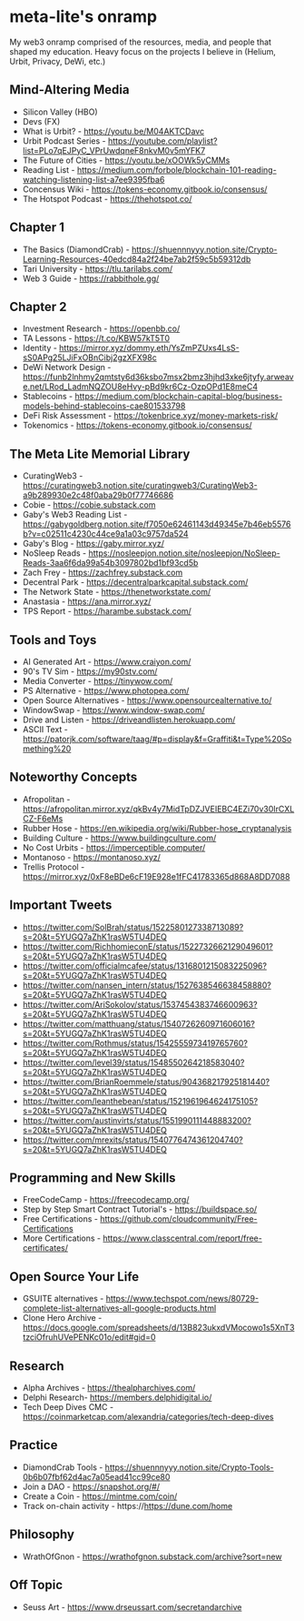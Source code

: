 # meta-lite's onramp
My web3 onramp comprised of the resources, media, and people that shaped my education. Heavy focus on the projects I believe in (Helium, Urbit, Privacy, DeWi, etc.)

## Mind-Altering Media
* Silicon Valley (HBO)
* Devs (FX)
* What is Urbit? - https://youtu.be/M04AKTCDavc
* Urbit Podcast Series - https://youtube.com/playlist?list=PLo7qEJPyC_VPrUwdqneF8nkvM0v5mYFK7
* The Future of Cities - https://youtu.be/xOOWk5yCMMs
* Reading List - https://medium.com/forbole/blockchain-101-reading-watching-listening-list-a7ee9395fba6
* Concensus Wiki - https://tokens-economy.gitbook.io/consensus/
* The Hotspot Podcast - https://thehotspot.co/

## Chapter 1
* The Basics (DiamondCrab) - https://shuennnyyy.notion.site/Crypto-Learning-Resources-40edcd84a2f24be7ab2f59c5b59312db
* Tari University - https://tlu.tarilabs.com/
* Web 3 Guide - https://rabbithole.gg/

## Chapter 2
* Investment Research - https://openbb.co/
* TA Lessons - https://t.co/KBW57kT5T0
* Identity - https://mirror.xyz/dommy.eth/YsZmPZUxs4LsS-sS0APg25LJiFxOBnCibj2gzXFX98c
* DeWi Network Design - https://funb2lnhmy2qmtsty6d36ksbo7msx2bmz3hjhd3xke6jtyfy.arweave.net/LRod_LadmNQZOU8eHvy-pBd9kr6Cz-OzpOPd1E8meC4
* Stablecoins - https://medium.com/blockchain-capital-blog/business-models-behind-stablecoins-cae801533798
* DeFi Risk Assessment - https://tokenbrice.xyz/money-markets-risk/
* Tokenomics - https://tokens-economy.gitbook.io/consensus/

## The Meta Lite Memorial Library
* CuratingWeb3 - https://curatingweb3.notion.site/curatingweb3/CuratingWeb3-a9b289930e2c48f0aba29b0f77746686
* Cobie - https://cobie.substack.com
* Gaby's Web3 Reading List - https://gabygoldberg.notion.site/f7050e62461143d49345e7b46eb5576b?v=c02511c4230c44ce9a1a03c9757da524
* Gaby's Blog - https://gaby.mirror.xyz/
* NoSleep Reads - https://nosleepjon.notion.site/nosleepjon/NoSleep-Reads-3aa6f6da99a54b3097802bd1bf93cd5b
* Zach Frey - https://zachfrey.substack.com
* Decentral Park - https://decentralparkcapital.substack.com/
* The Network State - https://thenetworkstate.com/
* Anastasia - https://ana.mirror.xyz/
* TPS Report - https://harambe.substack.com/

## Tools and Toys
* AI Generated Art - https://www.craiyon.com/
* 90's TV Sim - https://my90stv.com/
* Media Converter - https://tinywow.com/
* PS Alternative - https://www.photopea.com/
* Open Source Alternatives - https://www.opensourcealternative.to/
* WindowSwap - https://www.window-swap.com/
* Drive and Listen - https://driveandlisten.herokuapp.com/
* ASCII Text  - https://patorjk.com/software/taag/#p=display&f=Graffiti&t=Type%20Something%20

## Noteworthy Concepts
* Afropolitan - https://afropolitan.mirror.xyz/qkBv4y7MidTpDZJVEIEBC4EZi70v30IrCXLCZ-F6eMs
* Rubber Hose - https://en.wikipedia.org/wiki/Rubber-hose_cryptanalysis
* Building Culture - https://www.buildingculture.com/
* No Cost Urbits - https://imperceptible.computer/
* Montanoso - https://montanoso.xyz/
* Trellis Protocol - https://mirror.xyz/0xF8eBDe6cF19E928e1fFC41783365d868A8DD7088

## Important Tweets
* https://twitter.com/SolBrah/status/1522580127338713089?s=20&t=5YUGQ7aZhK1rasW5TU4DEQ
* https://twitter.com/RichhomieconE/status/1522732662129049601?s=20&t=5YUGQ7aZhK1rasW5TU4DEQ
* https://twitter.com/officialmcafee/status/1316801215083225096?s=20&t=5YUGQ7aZhK1rasW5TU4DEQ
* https://twitter.com/nansen_intern/status/1527638546638458880?s=20&t=5YUGQ7aZhK1rasW5TU4DEQ
* https://twitter.com/AriSokolov/status/1537454383746600963?s=20&t=5YUGQ7aZhK1rasW5TU4DEQ
* https://twitter.com/matthuang/status/1540726260971606016?s=20&t=5YUGQ7aZhK1rasW5TU4DEQ
* https://twitter.com/Rothmus/status/1542555973419765760?s=20&t=5YUGQ7aZhK1rasW5TU4DEQ
* https://twitter.com/level39/status/1548550264218583040?s=20&t=5YUGQ7aZhK1rasW5TU4DEQ
* https://twitter.com/BrianRoemmele/status/904368217925181440?s=20&t=5YUGQ7aZhK1rasW5TU4DEQ
* https://twitter.com/leanthebean/status/1521961964624175105?s=20&t=5YUGQ7aZhK1rasW5TU4DEQ
* https://twitter.com/austinvirts/status/1551990111448883200?s=20&t=5YUGQ7aZhK1rasW5TU4DEQ
* https://twitter.com/mrexits/status/1540776474361204740?s=20&t=5YUGQ7aZhK1rasW5TU4DEQ

## Programming and New Skills
* FreeCodeCamp - https://freecodecamp.org/
* Step by Step Smart Contract Tutorial's - https://buildspace.so/
* Free Certifications - https://github.com/cloudcommunity/Free-Certifications
* More Certifications - https://www.classcentral.com/report/free-certificates/

## Open Source Your Life
* GSUITE alternatives - https://www.techspot.com/news/80729-complete-list-alternatives-all-google-products.html
* Clone Hero Archive - https://docs.google.com/spreadsheets/d/13B823ukxdVMocowo1s5XnT3tzciOfruhUVePENKc01o/edit#gid=0

## Research
* Alpha Archives - https://thealpharchives.com/
* Delphi Research- https://members.delphidigital.io/
* Tech Deep Dives CMC - https://coinmarketcap.com/alexandria/categories/tech-deep-dives

## Practice 
* DiamondCrab Tools - https://shuennnyyy.notion.site/Crypto-Tools-0b6b07fbf62d4ac7a05ead41cc99ce80
* Join a DAO - https://snapshot.org/#/
* Create a Coin - https://mintme.com/coin/
* Track on-chain activity - https://https://dune.com/home

## Philosophy
* WrathOfGnon - https://wrathofgnon.substack.com/archive?sort=new

## Off Topic 
* Seuss Art - https://www.drseussart.com/secretandarchive
